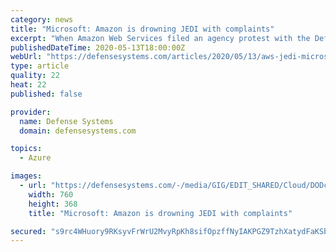 ```yaml
---
category: news
title: "Microsoft: Amazon is drowning JEDI with complaints"
excerpt: "When Amazon Web Services filed an agency protest with the Defense Department seeking clarity about technical aspects of the $10 billion Joint Enterprise Defense Infrastructure cloud contract, Microsoft called it an attempt “to force a do-over to rescue its failed bid."
publishedDateTime: 2020-05-13T18:00:00Z
webUrl: "https://defensesystems.com/articles/2020/05/13/aws-jedi-microsoft-blog-spat.aspx?admgarea=TC_DefenseIT"
type: article
quality: 22
heat: 22
published: false

provider:
  name: Defense Systems
  domain: defensesystems.com

topics:
  - Azure

images:
  - url: "https://defensesystems.com/-/media/GIG/EDIT_SHARED/Cloud/DODcloud_1.png"
    width: 760
    height: 368
    title: "Microsoft: Amazon is drowning JEDI with complaints"

secured: "s9rc4WHuory9RKsyvFrWrU2MvyRpKh8sifOpzffNyIAKPGZ9TzhXatydFaKSbxGwydDvn0a1j75Rj5FyFRKp0OpNRoeriQ1/Gu6ay5Bi9993bSroejPYoKo1biZlpaoXZBNg9LmXzqD9dOPmd3iJGSx5T1AtOsqi5LizEqsgYlkRRZzZ17VCRkND4ez2dycWfqzH1PSLneDWLEebPlGyIvtTvhHVAr+5RquzYczk3T2lI8Xn8khlqM5PQn4gja+L0wfR2Yau6v03hQsa0Xz+Bw3VguoJlKMVTWaiK/4vB11sYbvDnY0RLwKzfK+k2OX8;MUMkJQCUUG1A20OnwqqNfg=="
---
```



